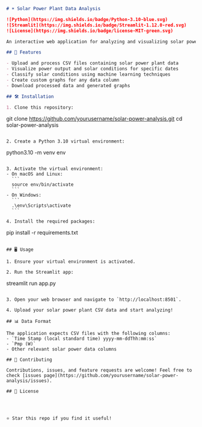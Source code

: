 ```markdown
# ☀️ Solar Power Plant Data Analysis

![Python](https://img.shields.io/badge/Python-3.10-blue.svg)
![Streamlit](https://img.shields.io/badge/Streamlit-1.12.0-red.svg)
![License](https://img.shields.io/badge/license-MIT-green.svg)

An interactive web application for analyzing and visualizing solar power plant data. This tool provides insights into power output, classification of solar conditions, and custom data exploration capabilities.

## 🚀 Features

- Upload and process CSV files containing solar power plant data
- Visualize power output and solar conditions for specific dates
- Classify solar conditions using machine learning techniques
- Create custom graphs for any data column
- Download processed data and generated graphs

## 🛠 Installation

1. Clone this repository:
   ```
   git clone https://github.com/yourusername/solar-power-analysis.git
   cd solar-power-analysis
   ```

2. Create a Python 3.10 virtual environment:
   ```
   python3.10 -m venv env
   ```

3. Activate the virtual environment:
   - On macOS and Linux:
     ```
     source env/bin/activate
     ```
   - On Windows:
     ```
     .\env\Scripts\activate
     ```

4. Install the required packages:
   ```
   pip install -r requirements.txt
   ```

## 🖥 Usage

1. Ensure your virtual environment is activated.

2. Run the Streamlit app:
   ```
   streamlit run app.py
   ```

3. Open your web browser and navigate to `http://localhost:8501`.

4. Upload your solar power plant CSV data and start analyzing!

## 📊 Data Format

The application expects CSV files with the following columns:
- `Time Stamp (local standard time) yyyy-mm-ddThh:mm:ss`
- `Pmp (W)`
- Other relevant solar power data columns

## 🤝 Contributing

Contributions, issues, and feature requests are welcome! Feel free to check [issues page](https://github.com/yourusername/solar-power-analysis/issues).

## 📝 License




⭐️ Star this repo if you find it useful!
```